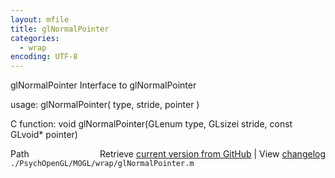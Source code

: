 ```yaml
---
layout: mfile
title: glNormalPointer
categories:
  - wrap
encoding: UTF-8
---
```


glNormalPointer  Interface to glNormalPointer  

usage:  glNormalPointer( type, stride, pointer )  

C function:  void glNormalPointer(GLenum type, GLsizei stride, const GLvoid\* pointer)  


<div class="code_header" style="text-align:right;">
  <span style="float:left;">Path&nbsp;&nbsp;</span> <span class="counter">Retrieve <a href=
  "https://raw.github.com/Psychtoolbox-3/Psychtoolbox-3/beta/./PsychOpenGL/MOGL/wrap/glNormalPointer.m">current version from GitHub</a> | View <a href=
  "https://github.com/Psychtoolbox-3/Psychtoolbox-3/commits/beta/./PsychOpenGL/MOGL/wrap/glNormalPointer.m">changelog</a></span>
</div>
<div class="code">
  <code>./PsychOpenGL/MOGL/wrap/glNormalPointer.m</code>
</div>
